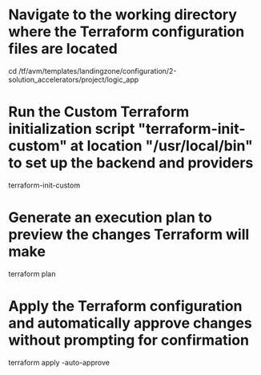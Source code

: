 # Navigate to the working directory where the Terraform configuration files are located
cd /tf/avm/templates/landingzone/configuration/2-solution_accelerators/project/logic_app

# Run the Custom Terraform initialization script "terraform-init-custom" at location "/usr/local/bin" to set up the backend and providers
terraform-init-custom

# Generate an execution plan to preview the changes Terraform will make
terraform plan

# Apply the Terraform configuration and automatically approve changes without prompting for confirmation
terraform apply -auto-approve
